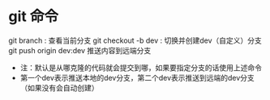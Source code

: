 # git 命令
git branch : 查看当前分支
git checkout -b dev : 切换并创建dev（自定义）分支
git push origin dev:dev 推送内容到远端分支
- 注：默认是从哪克隆的代码就会提交到哪，如果要指定分支的话使用上述命令
- 第一个dev表示推送本地的dev分支，第二个dev表示推送到远端的dev分支（如果没有会自动创建）

